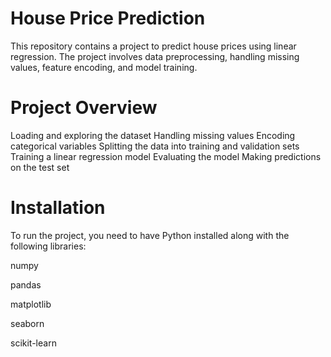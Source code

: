 # House Price Prediction
This repository contains a project to predict house prices using linear regression. The project involves data preprocessing, handling missing values, feature encoding, and model training.
# Project Overview
Loading and exploring the dataset
Handling missing values
Encoding categorical variables
Splitting the data into training and validation sets
Training a linear regression model
Evaluating the model
Making predictions on the test set
# Installation
To run the project, you need to have Python installed along with the following libraries:

numpy

pandas

matplotlib

seaborn

scikit-learn
